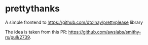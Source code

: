 # prettythanks
A simple frontend to https://github.com/dtolnay/prettyplease library

The idea is taken from this PR: https://github.com/awslabs/smithy-rs/pull/2739.
